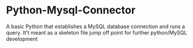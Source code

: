 Python-Mysql-Connector
======================

A basic Python that establishes a MySQL database connection and runs a query. It't meant as a skeleton file jump off point for further python/MySQL development
